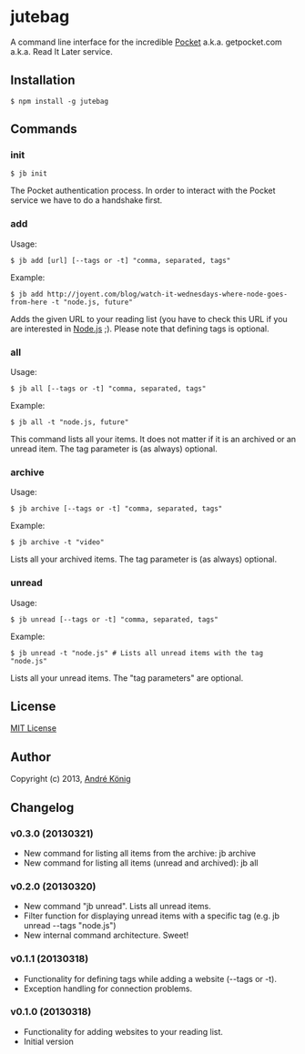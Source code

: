 # jutebag

A command line interface for the incredible [Pocket](http://getpocket.com) a.k.a. getpocket.com a.k.a. Read It Later service.

## Installation

    $ npm install -g jutebag

## Commands

### init

    $ jb init

The Pocket authentication process. In order to interact with the Pocket service we have to do a handshake first.

### add

Usage:

    $ jb add [url] [--tags or -t] "comma, separated, tags"

Example:

    $ jb add http://joyent.com/blog/watch-it-wednesdays-where-node-goes-from-here -t "node.js, future"

Adds the given URL to your reading list (you have to check this URL if you are interested in [Node.js](http://nodejs.org) ;). Please note that defining tags is optional.

### all

Usage:

    $ jb all [--tags or -t] "comma, separated, tags"

Example:

    $ jb all -t "node.js, future"

This command lists all your items. It does not matter if it is an archived or an unread item. The tag parameter is (as always) optional.

### archive

Usage:

    $ jb archive [--tags or -t] "comma, separated, tags"

Example:

    $ jb archive -t "video"

Lists all your archived items. The tag parameter is (as always) optional.


### unread

Usage:

    $ jb unread [--tags or -t] "comma, separated, tags"

Example:

    $ jb unread -t "node.js" # Lists all unread items with the tag "node.js"

Lists all your unread items. The "tag parameters" are optional.

## License

[MIT License](http://www.opensource.org/licenses/mit-license.php)

## Author

Copyright (c) 2013, [André König](http://iam.andrekoenig.info)

## Changelog

### v0.3.0 (20130321)

* New command for listing all items from the archive: jb archive
* New command for listing all items (unread and archived): jb all

### v0.2.0 (20130320)

* New command "jb unread". Lists all unread items.
* Filter function for displaying unread items with a specific tag (e.g. jb unread --tags "node.js")
* New internal command architecture. Sweet!

### v0.1.1 (20130318)

* Functionality for defining tags while adding a website (--tags or -t).
* Exception handling for connection problems.

### v0.1.0 (20130318)

* Functionality for adding websites to your reading list.
* Initial version